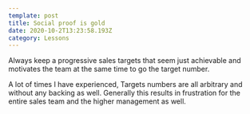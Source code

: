 ```yaml
---
template: post
title: Social proof is gold
date: 2020-10-2T13:23:58.193Z
category: Lessons
---
```

Always keep a progressive sales targets that seem just achievable and motivates the team at the same time to go the target number. 

A lot of times I have experienced, Targets numbers are all arbitrary and without any backing as well. Generally this results in frustration for the entire sales team and the higher management as well.